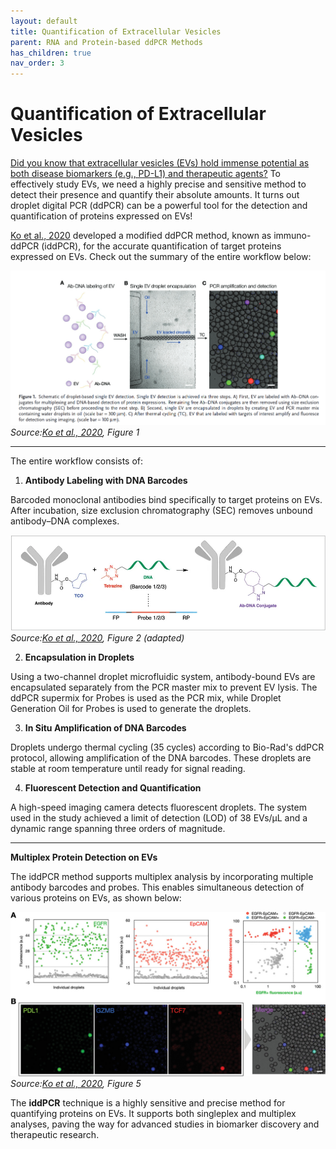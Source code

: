 ```yaml
---
layout: default
title: Quantification of Extracellular Vesicles
parent: RNA and Protein-based ddPCR Methods
has_children: true
nav_order: 3
---
```


# Quantification of Extracellular Vesicles

[Did you know that extracellular vesicles (EVs) hold immense potential as both disease biomarkers (e.g., PD-L1) and therapeutic agents?](<https://www.science.org/doi/10.1126/science.aaf1328>) To effectively study EVs, we need a highly precise and sensitive method to detect their presence and quantify their absolute amounts. It turns out droplet digital PCR (ddPCR) can be a powerful tool for the detection and quantification of proteins expressed on EVs!

[Ko et al., 2020](<https://onlinelibrary.wiley.com/doi/full/10.1002/adbi.201900307#adbi201900307-bib-0024>) developed a modified ddPCR method, known as immuno-ddPCR (iddPCR), for the accurate quantification of target proteins expressed on EVs. Check out the summary of the entire workflow below:

![Quantification%20of%20Extracellular%20Vesicles/image.png](Quantification%20of%20Extracellular%20Vesicles/image.png)
*Source:[Ko et al., 2020](<https://onlinelibrary.wiley.com/doi/full/10.1002/adbi.201900307#adbi201900307-bib-0024>), Figure 1*

---

The entire workflow consists of:

1. **Antibody Labeling with DNA Barcodes**

  Barcoded monoclonal antibodies bind specifically to target proteins on EVs. After incubation, size exclusion chromatography (SEC) removes unbound antibody–DNA complexes.

  ![Quantification%20of%20Extracellular%20Vesicles/6c2ccbd4-860f-4bd1-b2b1-280ab2ab0e0f.png](Quantification%20of%20Extracellular%20Vesicles/6c2ccbd4-860f-4bd1-b2b1-280ab2ab0e0f.png)
  *Source:[Ko et al., 2020]([https://onlinelibrary.wiley.com/doi/full/10.1002/adbi.201900307#adbi201900307-bib-0024](https://onlinelibrary.wiley.com/doi/full/10.1002/adbi.201900307#adbi201900307-bib-0024)), Figure 2 (adapted)*


2. **Encapsulation in Droplets**

  Using a two-channel droplet microfluidic system, antibody-bound EVs are encapsulated separately from the PCR master mix to prevent EV lysis. The ddPCR supermix for Probes is used as the PCR mix, while Droplet Generation Oil for Probes is used to generate the droplets.


3. **In Situ Amplification of DNA Barcodes**

  Droplets undergo thermal cycling (35 cycles) according to Bio-Rad's ddPCR protocol, allowing amplification of the DNA barcodes. These droplets are stable at room temperature until ready for signal reading.


4. **Fluorescent Detection and Quantification**

  A high-speed imaging camera detects fluorescent droplets. The system used in the study achieved a limit of detection (LOD) of 38 EVs/µL and a dynamic range spanning three orders of magnitude.  

---

**Multiplex Protein Detection on EVs**

The iddPCR method supports multiplex analysis by incorporating multiple antibody barcodes and probes. This enables simultaneous detection of various proteins on EVs, as shown below:

![Quantification%20of%20Extracellular%20Vesicles/adbi201900307-fig-0005-m.jpg](Quantification%20of%20Extracellular%20Vesicles/adbi201900307-fig-0005-m.jpg)
*Source:[Ko et al., 2020](<https://onlinelibrary.wiley.com/doi/full/10.1002/adbi.201900307#adbi201900307-bib-0024>), Figure 5*


The **iddPCR** technique is a highly sensitive and precise method for quantifying proteins on EVs. It supports both singleplex and multiplex analyses, paving the way for advanced studies in biomarker discovery and therapeutic research.
